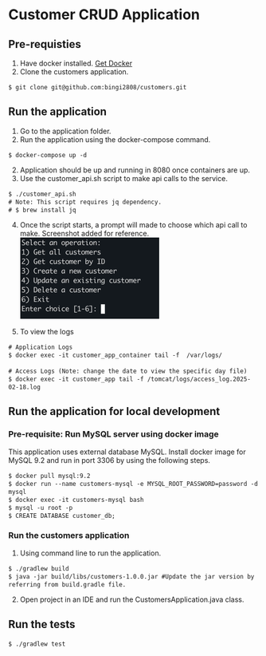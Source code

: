 # Customer CRUD Application

## Pre-requisties
1. Have docker installed. [Get Docker](https://docs.docker.com/get-started/get-docker/)
2. Clone the customers application.
```
$ git clone git@github.com:bingi2808/customers.git
```


## Run the application
1. Go to the application folder.
2. Run the application using the docker-compose command.
``` 
$ docker-compose up -d 
```
2. Application should be up and running in 8080 once containers are up.
3. Use the customer_api.sh script to make api calls to the service.
```
$ ./customer_api.sh
# Note: This script requires jq dependency.
# $ brew install jq
```
4. Once the script starts, a prompt will made to choose which api call to make. Screenshot added for reference.
![img.png](img.png)

5. To view the logs
```
# Application Logs
$ docker exec -it customer_app_container tail -f  /var/logs/

# Access Logs (Note: change the date to view the specific day file)
$ docker exec -it customer_app tail -f /tomcat/logs/access_log.2025-02-18.log
```

## Run the application for local development
### Pre-requisite: Run MySQL server using docker image
This application uses external database MySQL. Install docker image for MySQL 9.2 and run in port 3306 by using the following steps.
```
$ docker pull mysql:9.2
$ docker run --name customers-mysql -e MYSQL_ROOT_PASSWORD=password -d mysql
$ docker exec -it customers-mysql bash
$ mysql -u root -p
$ CREATE DATABASE customer_db;
```
### Run the customers application
1. Using command line to run the application. 
```
$ ./gradlew build
$ java -jar build/libs/customers-1.0.0.jar #Update the jar version by referring from build.gradle file.
```
2. Open project in an IDE and run the CustomersApplication.java class.

## Run the tests
```
$ ./gradlew test
```

